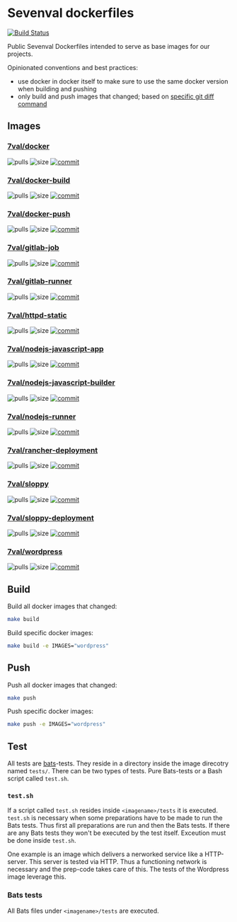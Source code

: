 # Sevenval dockerfiles

[![Build Status](https://travis-ci.org/sevenval/dockerfiles.svg?branch=master)](https://travis-ci.org/sevenval/dockerfiles)

Public Sevenval Dockerfiles intended to serve as base images for our projects.

Opinionated conventions and best practices:
- use docker in docker itself to make sure to use the same docker version when building and pushing
- only build and push images that changed; based on [specific git diff command][0]

## Images

### [7val/docker]
![pulls](https://img.shields.io/docker/pulls/7val/docker.svg)
![size](https://images.microbadger.com/badges/image/7val/docker.svg)
[![commit](https://images.microbadger.com/badges/commit/7val/docker.svg)](https://microbadger.com/images/7val/docker)

### [7val/docker-build]
![pulls](https://img.shields.io/docker/pulls/7val/docker-build.svg)
![size](https://images.microbadger.com/badges/image/7val/docker-build.svg)
[![commit](https://images.microbadger.com/badges/commit/7val/docker-build.svg)](https://microbadger.com/images/7val/docker-build)

### [7val/docker-push]
![pulls](https://img.shields.io/docker/pulls/7val/docker-push.svg)
![size](https://images.microbadger.com/badges/image/7val/docker-push.svg)
[![commit](https://images.microbadger.com/badges/commit/7val/docker-push.svg)](https://microbadger.com/images/7val/docker-push)

### [7val/gitlab-job]
![pulls](https://img.shields.io/docker/pulls/7val/gitlab-job.svg)
![size](https://images.microbadger.com/badges/image/7val/gitlab-job.svg)
[![commit](https://images.microbadger.com/badges/commit/7val/gitlab-job.svg)](https://microbadger.com/images/7val/gitlab-job)

### [7val/gitlab-runner]
![pulls](https://img.shields.io/docker/pulls/7val/gitlab-runner.svg)
![size](https://images.microbadger.com/badges/image/7val/gitlab-runner.svg)
[![commit](https://images.microbadger.com/badges/commit/7val/gitlab-runner.svg)](https://microbadger.com/images/7val/gitlab-runner)

### [7val/httpd-static]
![pulls](https://img.shields.io/docker/pulls/7val/httpd-static.svg)
![size](https://images.microbadger.com/badges/image/7val/httpd-static.svg)
[![commit](https://images.microbadger.com/badges/commit/7val/httpd-static.svg)](https://microbadger.com/images/7val/httpd-static)

### [7val/nodejs-javascript-app]
![pulls](https://img.shields.io/docker/pulls/7val/nodejs-javascript-app.svg)
![size](https://images.microbadger.com/badges/image/7val/nodejs-javascript-app.svg)
[![commit](https://images.microbadger.com/badges/commit/7val/nodejs-javascript-app.svg)](https://microbadger.com/images/7val/nodejs-javascript-app)

### [7val/nodejs-javascript-builder]
![pulls](https://img.shields.io/docker/pulls/7val/nodejs-javascript-builder.svg)
![size](https://images.microbadger.com/badges/image/7val/nodejs-javascript-builder.svg)
[![commit](https://images.microbadger.com/badges/commit/7val/nodejs-javascript-builder.svg)](https://microbadger.com/images/7val/nodejs-javascript-builder)

### [7val/nodejs-runner]
![pulls](https://img.shields.io/docker/pulls/7val/nodejs-runner.svg)
![size](https://images.microbadger.com/badges/image/7val/nodejs-runner.svg)
[![commit](https://images.microbadger.com/badges/commit/7val/nodejs-runner.svg)](https://microbadger.com/images/7val/nodejs-runner)

### [7val/rancher-deployment]
![pulls](https://img.shields.io/docker/pulls/7val/rancher-deployment.svg)
![size](https://images.microbadger.com/badges/image/7val/rancher-deployment.svg)
[![commit](https://images.microbadger.com/badges/commit/7val/rancher-deployment.svg)](https://microbadger.com/images/7val/rancher-deployment)

### [7val/sloppy]
![pulls](https://img.shields.io/docker/pulls/7val/sloppy.svg)
![size](https://images.microbadger.com/badges/image/7val/sloppy.svg)
[![commit](https://images.microbadger.com/badges/commit/7val/sloppy.svg)](https://microbadger.com/images/7val/sloppy)

### [7val/sloppy-deployment]
![pulls](https://img.shields.io/docker/pulls/7val/sloppy-deployment.svg)
![size](https://images.microbadger.com/badges/image/7val/sloppy-deployment.svg)
[![commit](https://images.microbadger.com/badges/commit/7val/sloppy.svg)](https://microbadger.com/images/7val/sloppy-deployment)

### [7val/wordpress]
![pulls](https://img.shields.io/docker/pulls/7val/wordpress.svg)
![size](https://images.microbadger.com/badges/image/7val/wordpress.svg)
[![commit](https://images.microbadger.com/badges/commit/7val/sloppy.svg)](https://microbadger.com/images/7val/wordpress)

## Build

Build all docker images that changed:
```bash
make build
```

Build specific docker images:
```bash
make build -e IMAGES="wordpress"
```

## Push

Push all docker images that changed:
```bash
make push
```

Push specific docker images:
```bash
make push -e IMAGES="wordpress"
```

## Test

All tests are
[bats](https://github.com/bats-core/bats-core)-tests. They reside in a directory
inside the image direcotry named `tests/`. There can be two types of
tests. Pure Bats-tests or a Bash script called `test.sh`.

### `test.sh`

If a script called `test.sh` resides inside `<imagename>/tests` it is executed.
`test.sh` is necessary when some preparations have to be made to run the Bats
tests. Thus first all preparations are run and then the Bats tests.
If there are any Bats tests they won't be executed by the test itself. Exceution
must be done inside `test.sh`.

One example is an image which delivers a nerworked service like a HTTP-server.
This server is tested via HTTP. Thus a functioning network is necessary and the
prep-code takes care of this. The tests of the Wordpress image leverage this.

### Bats tests

All Bats files under `<imagename>/tests` are executed.


[0]: https://github.com/sevenval/dockerfiles/blob/74ece293784680f18c89d4955a0881f93fd791f6/docker-build/run.sh#L8
[7val/docker]: https://cloud.docker.com/u/7val/repository/docker/7val/docker
[7val/docker-build]: https://cloud.docker.com/u/7val/repository/docker/7val/docker-build
[7val/docker-push]: https://cloud.docker.com/u/7val/repository/docker/7val/docker-push
[7val/gitlab-job]: https://cloud.docker.com/u/7val/repository/docker/7val/gitlab-job
[7val/gitlab-runner]: https://cloud.docker.com/u/7val/repository/docker/7val/gitlab-runner
[7val/httpd-static]: https://cloud.docker.com/u/7val/repository/docker/7val/httpd-static
[7val/nodejs-javascript-app]: https://cloud.docker.com/u/7val/repository/docker/7val/nodejs-javascript-app
[7val/nodejs-javascript-builder]: https://cloud.docker.com/u/7val/repository/docker/7val/nodejs-javascript-builder
[7val/nodejs-runner]: https://cloud.docker.com/u/7val/repository/docker/7val/nodejs-runner
[7val/rancher-deployment]: https://cloud.docker.com/u/7val/repository/docker/7val/rancher-deployment
[7val/sloppy]: https://cloud.docker.com/u/7val/repository/docker/7val/sloppy
[7val/sloppy-deployment]: https://cloud.docker.com/u/7val/repository/docker/7val/sloppy-deployment
[7val/wordpress]: https://cloud.docker.com/u/7val/repository/docker/7val/wordpress
